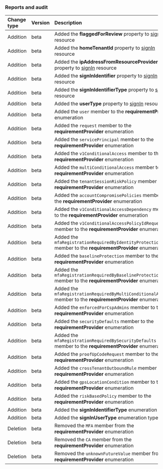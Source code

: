 ### Reports and audit

| **Change type** | **Version** | **Description** |
|:---|:---|:---|
|Addition|beta|Added the **flaggedForReview** property to [signIn](https://docs.microsoft.com/en-us/graph/api/resources/signIn?view=graph-rest-beta) resource|
|Addition|beta|Added the **homeTenantId** property to [signIn](https://docs.microsoft.com/en-us/graph/api/resources/signIn?view=graph-rest-beta) resource|
|Addition|beta|Added the **ipAddressFromResourceProvider** property to [signIn](https://docs.microsoft.com/en-us/graph/api/resources/signIn?view=graph-rest-beta) resource|
|Addition|beta|Added the **signInIdentifier** property to [signIn](https://docs.microsoft.com/en-us/graph/api/resources/signIn?view=graph-rest-beta) resource|
|Addition|beta|Added the **signInIdentifierType** property to [signIn](https://docs.microsoft.com/en-us/graph/api/resources/signIn?view=graph-rest-beta) resource|
|Addition|beta|Added the **userType** property to [signIn](https://docs.microsoft.com/en-us/graph/api/resources/signIn?view=graph-rest-beta) resource|
|Addition|beta|Added the `user` member to the **requirementProvider** enumeration|
|Addition|beta|Added the `request` member to the **requirementProvider** enumeration|
|Addition|beta|Added the `servicePrincipal` member to the **requirementProvider** enumeration|
|Addition|beta|Added the `v1ConditionalAccess` member to the **requirementProvider** enumeration|
|Addition|beta|Added the `multiConditionalAccess` member to the **requirementProvider** enumeration|
|Addition|beta|Added the `tenantSessionRiskPolicy` member to the **requirementProvider** enumeration|
|Addition|beta|Added the `accountCompromisePolicies` member to the **requirementProvider** enumeration|
|Addition|beta|Added the `v1ConditionalAccessDependency` member to the **requirementProvider** enumeration|
|Addition|beta|Added the `v1ConditionalAccessPolicyIdRequested` member to the **requirementProvider** enumeration|
|Addition|beta|Added the `mfaRegistrationRequiredByIdentityProtectionPolicy` member to the **requirementProvider** enumeration|
|Addition|beta|Added the `baselineProtection` member to the **requirementProvider** enumeration|
|Addition|beta|Added the `mfaRegistrationRequiredByBaselineProtection` member to the **requirementProvider** enumeration|
|Addition|beta|Added the `mfaRegistrationRequiredByMultiConditionalAccess` member to the **requirementProvider** enumeration|
|Addition|beta|Added the `enforcedForCspAdmins` member to the **requirementProvider** enumeration|
|Addition|beta|Added the `securityDefaults` member to the **requirementProvider** enumeration|
|Addition|beta|Added the `mfaRegistrationRequiredBySecurityDefaults` member to the **requirementProvider** enumeration|
|Addition|beta|Added the `proofUpCodeRequest` member to the **requirementProvider** enumeration|
|Addition|beta|Added the `crossTenantOutboundRule` member to the **requirementProvider** enumeration|
|Addition|beta|Added the `gpsLocationCondition` member to the **requirementProvider** enumeration|
|Addition|beta|Added the `riskBasedPolicy` member to the **requirementProvider** enumeration|
|Addition|beta|Added the **signInIdentifierType** enumeration type|
|Addition|beta|Added the **signInUserType** enumeration type|
|Deletion|beta|Removed the `MFA` member from the **requirementProvider** enumeration|
|Deletion|beta|Removed the `CA` member from the **requirementProvider** enumeration|
|Deletion|beta|Removed the `unknownFutureValue` member from the **requirementProvider** enumeration|
